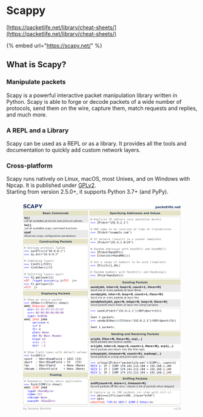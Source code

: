 # Scappy

[https://packetlife.net/library/cheat-sheets/](https://packetlife.net/library/cheat-sheets/)

{% embed url="https://scapy.net/" %}

## **What is Scapy?**

### Manipulate packets

Scapy is a powerful interactive packet manipulation library written in Python. Scapy is able to forge or decode packets of a wide number of protocols, send them on the wire, capture them, match requests and replies, and much more.

### A REPL and a Library

Scapy can be used as a REPL or as a library. It provides all the tools and documentation to quickly add custom network layers.

### Cross-platform

Scapy runs natively on Linux, macOS, most Unixes, and on Windows with Npcap. It is published under [GPLv2](https://www.gnu.org/licenses/gpl-2.0).\
Starting from version 2.5.0+, it supports Python 3.7+ (and PyPy).

<figure><img src="../../../.gitbook/assets/image (57).png" alt=""><figcaption></figcaption></figure>




